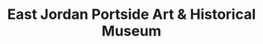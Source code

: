 ---
layout: repo
title: "East Jordan Portside Art & Historical Museum"
id: 4018
permalink: repos/4018/
---
